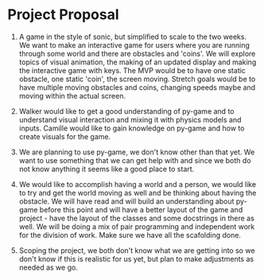 # Project Proposal  

1. A game in the style of sonic, but simplified to scale to the two weeks. We want to make an interactive game for users where you are running through some world and there are obstacles and 'coins'. We will explore topics of visual animation, the making of an updated display and making the interactive game with keys. The MVP would be to have one static obstacle, one static 'coin', the screen moving. Stretch goals would be to have multiple moving obstacles and coins, changing speeds maybe and moving within the actual screen.

2. Walker would like to get a good understanding of py-game and to understand visual interaction and mixing it with physics models and inputs. Camille would like to gain knowledge on py-game and how to create visuals for the game.

3.  We are planning to use py-game, we don't know other than that yet. We want to use something that we can get help with and since we both do not know anything it seems like a good place to start.

4. We would like to accomplish having a world and a person, we would like to try and get the world moving as well and be thinking about having the obstacle. We will have read and will build an understanding about py-game before this point and will have a better layout of the game and project - have the layout of the classes and some docstrings in there as well. We will be doing a mix of pair programming and independent work for the division of work. Make sure we have all the scafolding done. 

5. Scoping the project, we both don't know what we are getting into so we don't know if this is realistic for us yet, but plan to make adjustments as needed as we go.
  

